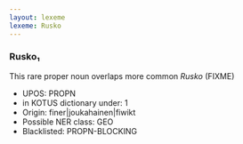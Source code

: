 ```yaml
---
layout: lexeme
lexeme: Rusko
---
```


###  Rusko₁

This rare proper noun overlaps more common *Rusko* (FIXME)
* UPOS:  PROPN
* in KOTUS dictionary under:  1
* Origin:  finer|joukahainen|fiwikt
* Possible NER class:  GEO
* Blacklisted:  PROPN-BLOCKING

